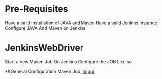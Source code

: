 # Pre-Requisites
Have a valid installation of JAVA and Maven 
Have a valid Jenkins Instance
Configure JAVA And Maven on Jenkins
# JenkinsWebDriver
Start a new Maven Job On Jenkins
Configure the JOB Like so

*![General Configuration Maven Job] [Imgur](https://i.imgur.com/v48AVkB.png)




